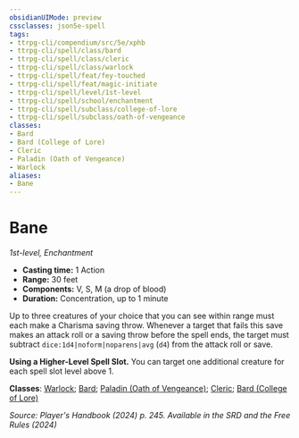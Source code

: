 ```yaml
---
obsidianUIMode: preview
cssclasses: json5e-spell
tags:
- ttrpg-cli/compendium/src/5e/xphb
- ttrpg-cli/spell/class/bard
- ttrpg-cli/spell/class/cleric
- ttrpg-cli/spell/class/warlock
- ttrpg-cli/spell/feat/fey-touched
- ttrpg-cli/spell/feat/magic-initiate
- ttrpg-cli/spell/level/1st-level
- ttrpg-cli/spell/school/enchantment
- ttrpg-cli/spell/subclass/college-of-lore
- ttrpg-cli/spell/subclass/oath-of-vengeance
classes:
- Bard
- Bard (College of Lore)
- Cleric
- Paladin (Oath of Vengeance)
- Warlock
aliases:
- Bane
---
```

# Bane
*1st-level, Enchantment*  


- **Casting time:** 1 Action
- **Range:** 30 feet
- **Components:** V, S, M (a drop of blood)
- **Duration:** Concentration, up to 1 minute

Up to three creatures of your choice that you can see within range must each make a Charisma saving throw. Whenever a target that fails this save makes an attack roll or a saving throw before the spell ends, the target must subtract `dice:1d4|noform|noparens|avg` (`d4`) from the attack roll or save.

**Using a Higher-Level Spell Slot.** You can target one additional creature for each spell slot level above 1.

**Classes**: [Warlock](Інструменти%20ДМ/CLI/lists/list-spells-classes-warlock.md); [Bard](Інструменти%20ДМ/CLI/lists/list-spells-classes-bard.md); [Paladin (Oath of Vengeance)](Інструменти%20ДМ/CLI/lists/list-spells-classes-oath-of-vengeance-xphb.md "subclass=XPHB;class=XPHB"); [Cleric](Інструменти%20ДМ/CLI/lists/list-spells-classes-cleric.md); [Bard (College of Lore)](Інструменти%20ДМ/CLI/lists/list-spells-classes-college-of-lore-xphb.md "subclass=XPHB;class=XPHB")

*Source: Player's Handbook (2024) p. 245. Available in the <span title='Systems Reference Document (5.2)'>SRD</span> and the Free Rules (2024)*